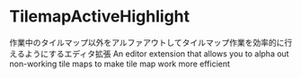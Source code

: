 # TilemapActiveHighlight

作業中のタイルマップ以外をアルファアウトしてタイルマップ作業を効率的に行えるようにするエディタ拡張
An editor extension that allows you to alpha out non-working tile maps to make tile map work more efficient
